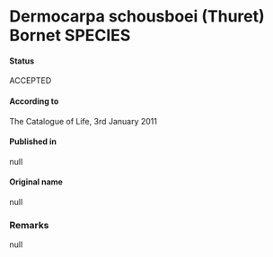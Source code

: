 # Dermocarpa schousboei (Thuret) Bornet SPECIES

#### Status
ACCEPTED

#### According to
The Catalogue of Life, 3rd January 2011

#### Published in
null

#### Original name
null

### Remarks
null
